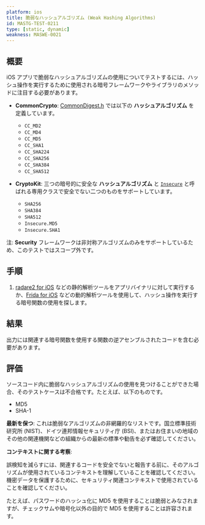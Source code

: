 ```yaml
---
platform: ios
title: 脆弱なハッシュアルゴリズム (Weak Hashing Algorithms)
id: MASTG-TEST-0211
type: [static, dynamic]
weakness: MASWE-0021
---
```


## 概要

iOS アプリで脆弱なハッシュアルゴリズムの使用についてテストするには、ハッシュ操作を実行するために使用される暗号フレームワークやライブラリのメソッドに注目する必要があります。

- **CommonCrypto**: [CommonDigest.h](https://opensource.apple.com/source/CommonCrypto/CommonCrypto-36064/CommonCrypto/CommonDigest.h) では以下の **ハッシュアルゴリズム** を定義しています。
    - `CC_MD2`
    - `CC_MD4`
    - `CC_MD5`
    - `CC_SHA1`
    - `CC_SHA224`
    - `CC_SHA256`
    - `CC_SHA384`
    - `CC_SHA512`

- **CryptoKit**: 三つの暗号的に安全な **ハッシュアルゴリズム** と [`Insecure`](https://developer.apple.com/documentation/cryptokit/insecure) と呼ばれる専用クラスで安全でない二つのものをサポートしています。
    - `SHA256`
    - `SHA384`
    - `SHA512`
    - `Insecure.MD5`
    - `Insecure.SHA1`

注: **Security** フレームワークは非対称アルゴリズムのみをサポートしているため、このテストではスコープ外です。

## 手順

1. [radare2 for iOS](../../../tools/ios/MASTG-TOOL-0073.md) などの静的解析ツールをアプリバイナリに対して実行するか、[Frida for iOS](../../../tools/ios/MASTG-TOOL-0039.md) などの動的解析ツールを使用して、ハッシュ操作を実行する暗号関数の使用を探します。

## 結果

出力には関連する暗号関数を使用する関数の逆アセンブルされたコードを含む必要があります。

## 評価

ソースコード内に脆弱なハッシュアルゴリズムの使用を見つけることができた場合、そのテストケースは不合格です。たとえば、以下のものです。

- MD5
- SHA-1

**最新を保つ**: これは脆弱なアルゴリズムの非網羅的なリストです。国立標準技術研究所 (NIST)、ドイツ連邦情報セキュリティ庁 (BSI)、またはお住まいの地域のその他の関連機関などの組織からの最新の標準や勧告を必ず確認してください。

**コンテキストに関する考察**:

誤検知を減らすには、関連するコードを安全でないと報告する前に、そのアルゴリズムが使用されているコンテキストを理解していることを確認してください。機密データを保護するために、セキュリティ関連コンテキストで使用されていることを確認してください。

たとえば、パスワードのハッシュ化に MD5 を使用することは脆弱とみなされますが、チェックサムや暗号化以外の目的で MD5 を使用することは許容されます。
